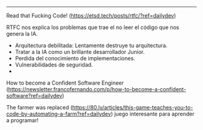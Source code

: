 
---

Read that Fucking Code! (https://etsd.tech/posts/rtfc/?ref=dailydev)

RTFC nos explica los problemas que trae el no leer el código que nos genera la IA.
- Arquitectura debilitada: Lentamente destruye tu arquitectura.
- Tratar a la IA como un brillante desarrollador Junior.
- Perdida del conocimiento de implementaciones.
- Vulnerabilidades de seguridad.
- 

How to become a Confident Software Engineer (https://newsletter.francofernando.com/p/how-to-become-a-confident-software?ref=dailydev)


The farmer was replaced (https://80.lv/articles/this-game-teaches-you-to-code-by-automating-a-farm?ref=dailydev)
juego interesante para aprender a programar!